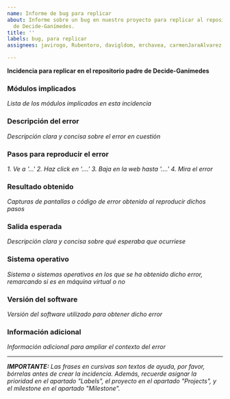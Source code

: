 ```yaml
---
name: Informe de bug para replicar
about: Informe sobre un bug en nuestro proyecto para replicar al repositorio padre
  de Decide-Ganímedes.
title: ''
labels: bug, para replicar
assignees: javirogo, Rubentoro, davigldom, mrchavea, carmenJaraAlvarez

---
```


**Incidencia para replicar en el repositorio padre de Decide-Ganímedes**

### Módulos implicados
_Lista de los módulos implicados en esta incidencia_

### Descripción del error
_Descripción clara y concisa sobre el error en cuestión_

### Pasos para reproducir el error
_1. Ve a '...'_
_2. Haz click en '....'_
_3. Baja en la web hasta '....'_
_4. Mira el error_

### Resultado obtenido
_Capturas de pantallas o código de error obtenido al reproducir dichos pasos_

### Salida esperada
_Descripción clara y concisa sobre qué esperaba que ocurriese_

### Sistema operativo
_Sistema o sistemas operativos en los que se ha obtenido dicho error, remarcando si es en máquina virtual o no_

### Versión del software
_Versión del software utilizado para obtener dicho error_

### Información adicional
_Información adicional para ampliar el contexto del error_

---

_**IMPORTANTE:** Las frases en cursivas son textos de ayuda, por favor, bórrelas antes de crear la incidencia. Además, recuerde asignar la prioridad en el apartado "Labels", el proyecto en el apartado "Projects", y el milestone en el apartado "Milestone"._
